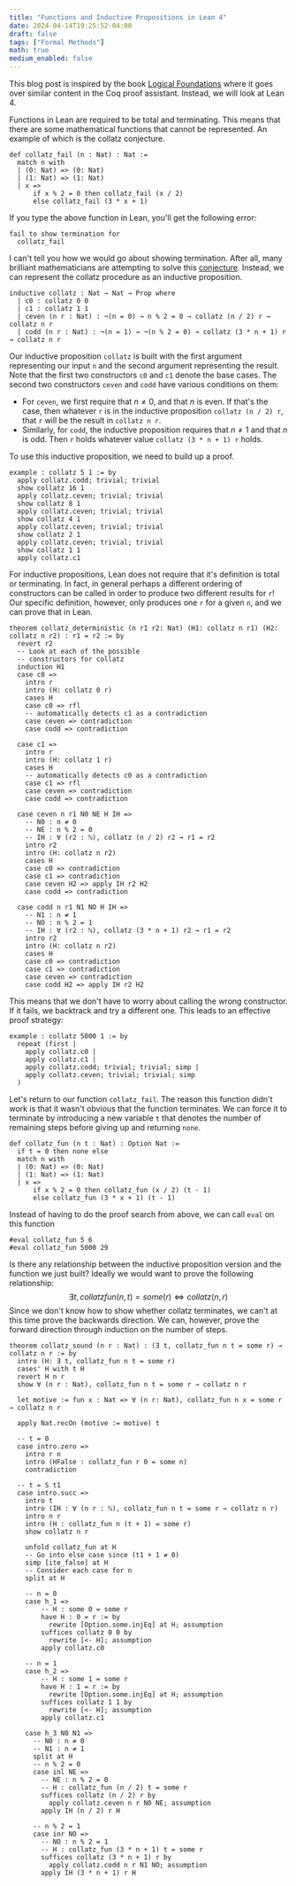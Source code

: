 ```yaml
---
title: "Functions and Inductive Propositions in Lean 4"
date: 2024-04-14T19:25:52-04:00
draft: false
tags: ["Formal Methods"]
math: true
medium_enabled: false
---
```


This blog post is inspired by the book [Logical Foundations](https://softwarefoundations.cis.upenn.edu/lf-current/index.html) where it goes over similar content in the Coq proof assistant. Instead, we will look at Lean 4.

Functions in Lean are required to be total and terminating. This means that there are some mathematical functions that cannot be represented. An example of which is the collatz conjecture.

```lean
def collatz_fail (n : Nat) : Nat :=
  match n with
  | (0: Nat) => (0: Nat)
  | (1: Nat) => (1: Nat)
  | x =>
      if x % 2 = 0 then collatz_fail (x / 2)
      else collatz_fail (3 * x + 1)
```

If you type the above function in Lean, you'll get the following error:

```
fail to show termination for
  collatz_fail
```

I can't tell you how we would go about showing termination. After all, many brilliant mathematicians are attempting to solve this [conjecture](https://en.wikipedia.org/wiki/Collatz_conjecture). Instead, we can represent the collatz procedure as an inductive proposition.

```lean
inductive collatz : Nat → Nat → Prop where
  | c0 : collatz 0 0
  | c1 : collatz 1 1
  | ceven (n r : Nat) : ¬(n = 0) → n % 2 = 0 → collatz (n / 2) r → collatz n r
  | codd (n r : Nat) : ¬(n = 1) → ¬(n % 2 = 0) → collatz (3 * n + 1) r → collatz n r
```

Our inductive proposition `collatz` is built with the first argument representing our input `n` and the second argument representing the result. Note that the first two constructors `c0` and `c1` denote the base cases. The second two constructors `ceven` and `codd` have various conditions on them:

- For `ceven`, we first require that $n \ne 0$, and that $n$ is even.  If that's the case, then whatever `r` is in the inductive proposition `collatz (n / 2) r`, that `r` will be the result in `collatz n r`.
- Similarly, for `codd`, the inductive proposition requires that $n \ne 1$ and that $n$ is odd. Then `r` holds whatever value `collatz (3 * n + 1) r` holds.

To use this inductive proposition, we need to build up a proof.

```lean
example : collatz 5 1 := by
  apply collatz.codd; trivial; trivial
  show collatz 16 1
  apply collatz.ceven; trivial; trivial
  show collatz 8 1
  apply collatz.ceven; trivial; trivial
  show collatz 4 1
  apply collatz.ceven; trivial; trivial
  show collatz 2 1
  apply collatz.ceven; trivial; trivial
  show collatz 1 1
  apply collatz.c1
```

For inductive propositions, Lean does not require that it's definition is total or terminating. In fact, in general perhaps a different ordering of constructors can be called in order to produce two different results for `r`! Our specific definition, however, only produces one `r` for a given `n`, and we can prove that in Lean.

```lean
theorem collatz_deterministic (n r1 r2: Nat) (H1: collatz n r1) (H2: collatz n r2) : r1 = r2 := by
  revert r2
  -- Look at each of the possible
  -- constructors for collatz
  induction H1
  case c0 =>
    intro r
    intro (H: collatz 0 r)
    cases H
    case c0 => rfl
    -- automatically detects c1 as a contradiction
    case ceven => contradiction
    case codd => contradiction

  case c1 =>
    intro r
    intro (H: collatz 1 r)
    cases H
    -- automatically detects c0 as a contradiction
    case c1 => rfl
    case ceven => contradiction
    case codd => contradiction

  case ceven n r1 N0 NE H IH =>
    -- N0 : n ≠ 0
    -- NE : n % 2 = 0
    -- IH : ∀ (r2 : ℕ), collatz (n / 2) r2 → r1 = r2
    intro r2
    intro (H: collatz n r2)
    cases H
    case c0 => contradiction
    case c1 => contradiction
    case ceven H2 => apply IH r2 H2
    case codd => contradiction

  case codd n r1 N1 NO H IH =>
    -- N1 : n ≠ 1
    -- NO : n % 2 = 1
    -- IH : ∀ (r2 : ℕ), collatz (3 * n + 1) r2 → r1 = r2
    intro r2
    intro (H: collatz n r2)
    cases H
    case c0 => contradiction
    case c1 => contradiction
    case ceven => contradiction
    case codd H2 => apply IH r2 H2
```

This means that we don't have to worry about calling the wrong constructor. If it fails, we backtrack and try a different one. This leads to an effective proof strategy:

```lean
example : collatz 5000 1 := by
  repeat (first |
    apply collatz.c0 |
    apply collatz.c1 |
    apply collatz.codd; trivial; trivial; simp |
    apply collatz.ceven; trivial; trivial; simp
  )
```

Let's return to our function `collatz_fail`. The reason this function didn't work is that it wasn't obvious that the function terminates. We can force it to terminate by introducing a new variable `t` that denotes the number of remaining steps before giving up and returning `none`.

```lean
def collatz_fun (n t : Nat) : Option Nat :=
  if t = 0 then none else
  match n with
  | (0: Nat) => (0: Nat)
  | (1: Nat) => (1: Nat)
  | x =>
      if x % 2 = 0 then collatz_fun (x / 2) (t - 1)
      else collatz_fun (3 * x + 1) (t - 1)
```

Instead of having to do the proof search from above, we can call `eval` on this function

```lean
#eval collatz_fun 5 6
#eval collatz_fun 5000 29
```

Is there any relationship between the inductive proposition version and the function we just built? Ideally we would want to prove the following relationship:
$$
\exists t, collatzfun(n , t) = some(r) \iff collatz(n, r)
$$
Since we don't know how to show whether collatz terminates, we can't at this time prove the backwards direction. We can, however, prove the forward direction through induction on the number of steps.

```lean 
theorem collatz_sound (n r : Nat) : (∃ t, collatz_fun n t = some r) → collatz n r := by
  intro (H: ∃ t, collatz_fun n t = some r)
  cases' H with t H
  revert H n r
  show ∀ (n r : Nat), collatz_fun n t = some r → collatz n r

  let motive := fun x : Nat => ∀ (n r: Nat), collatz_fun n x = some r → collatz n r

  apply Nat.recOn (motive := motive) t

  -- t = 0
  case intro.zero =>
    intro r n
    intro (HFalse : collatz_fun r 0 = some n)
    contradiction

  -- t = S t1
  case intro.succ =>
    intro t
    intro (IH : ∀ (n r : ℕ), collatz_fun n t = some r → collatz n r)
    intro n r
    intro (H : collatz_fun n (t + 1) = some r)
    show collatz n r

    unfold collatz_fun at H
    -- Go into else case since (t1 + 1 ≠ 0)
    simp [ite_false] at H
    -- Consider each case for n
    split at H

    -- n = 0
    case h_1 =>
        -- H : some 0 = some r
        have H : 0 = r := by
          rewrite [Option.some.injEq] at H; assumption
        suffices collatz 0 0 by
          rewrite [<- H]; assumption
        apply collatz.c0

    -- n = 1
    case h_2 =>
        -- H : some 1 = some r
        have H : 1 = r := by
          rewrite [Option.some.injEq] at H; assumption
        suffices collatz 1 1 by
          rewrite [<- H]; assumption
        apply collatz.c1

    case h_3 N0 N1 =>
      -- N0 : n ≠ 0
      -- N1 : n ≠ 1
      split at H
      -- n % 2 = 0
      case inl NE =>
      	-- NE : n % 2 = 0
        -- H : collatz_fun (n / 2) t = some r
        suffices collatz (n / 2) r by
          apply collatz.ceven n r N0 NE; assumption
        apply IH (n / 2) r H

      -- n % 2 = 1
      case inr NO =>
      	-- NO : n % 2 = 1
        -- H : collatz_fun (3 * n + 1) t = some r
        suffices collatz (3 * n + 1) r by
          apply collatz.codd n r N1 NO; assumption
        apply IH (3 * n + 1) r H

```

